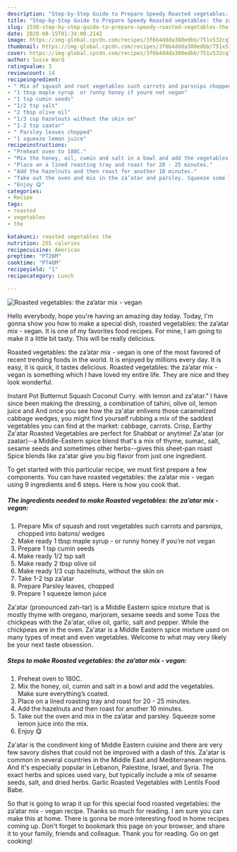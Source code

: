 ```yaml
---
description: "Step-by-Step Guide to Prepare Speedy Roasted vegetables: the za’atar mix - vegan"
title: "Step-by-Step Guide to Prepare Speedy Roasted vegetables: the za’atar mix - vegan"
slug: 1538-step-by-step-guide-to-prepare-speedy-roasted-vegetables-the-zaatar-mix-vegan
date: 2020-08-15T01:34:00.214Z
image: https://img-global.cpcdn.com/recipes/3f6b4ddda380edbb/751x532cq70/roasted-vegetables-the-zaatar-mix-vegan-recipe-main-photo.jpg
thumbnail: https://img-global.cpcdn.com/recipes/3f6b4ddda380edbb/751x532cq70/roasted-vegetables-the-zaatar-mix-vegan-recipe-main-photo.jpg
cover: https://img-global.cpcdn.com/recipes/3f6b4ddda380edbb/751x532cq70/roasted-vegetables-the-zaatar-mix-vegan-recipe-main-photo.jpg
author: Susie Ward
ratingvalue: 3
reviewcount: 14
recipeingredient:
- " Mix of squash and root vegetables such carrots and parsnips chopped into batons wedges"
- "1 tbsp maple syrup  or runny honey if youre not vegan"
- "1 tsp cumin seeds"
- "1/2 tsp salt"
- "2 tbsp olive oil"
- "1/3 cup hazelnuts without the skin on"
- "1-2 tsp zaatar"
- " Parsley leaves chopped"
- "1 squeeze lemon juice"
recipeinstructions:
- "Preheat oven to 180C."
- "Mix the honey, oil, cumin and salt in a bowl and add the vegetables. Make sure everything’s coated."
- "Place on a lined roasting tray and roast for 20 - 25 minutes."
- "Add the hazelnuts and then roast for another 10 minutes."
- "Take out the oven and mix in the za’atar and parsley. Squeeze some lemon juice into the mix."
- "Enjoy 😋"
categories:
- Recipe
tags:
- roasted
- vegetables
- the

katakunci: roasted vegetables the 
nutrition: 255 calories
recipecuisine: American
preptime: "PT26M"
cooktime: "PT46M"
recipeyield: "1"
recipecategory: Lunch

---
```



![Roasted vegetables: the za’atar mix - vegan](https://img-global.cpcdn.com/recipes/3f6b4ddda380edbb/751x532cq70/roasted-vegetables-the-zaatar-mix-vegan-recipe-main-photo.jpg)

Hello everybody, hope you're having an amazing day today. Today, I'm gonna show you how to make a special dish, roasted vegetables: the za’atar mix - vegan. It is one of my favorites food recipes. For mine, I am going to make it a little bit tasty. This will be really delicious.

Roasted vegetables: the za’atar mix - vegan is one of the most favored of recent trending foods in the world. It is enjoyed by millions every day. It is easy, it is quick, it tastes delicious. Roasted vegetables: the za’atar mix - vegan is something which I have loved my entire life. They are nice and they look wonderful.

Instant Pot Butternut Squash Coconut Curry. with lemon and za&#39;atar.&#34; I have since been making the dressing, a combination of tahini, olive oil, lemon juice and And once you see how the za&#39;atar enlivens those caramelized cabbage wedges, you might find yourself rubbing a mix of the saddest vegetables you can find at the market: cabbage, carrots. Crisp, Earthy Za&#39;atar Roasted Vegetables are perfect for Shabbat or anytime! Za&#39;atar (or zaatar)--a Middle-Eastern spice blend that&#39;s a mix of thyme, sumac, salt, sesame seeds and sometimes other herbs--gives this sheet-pan roast Spice blends like za&#39;atar give you big flavor from just one ingredient.


To get started with this particular recipe, we must first prepare a few components. You can have roasted vegetables: the za’atar mix - vegan using 9 ingredients and 6 steps. Here is how you cook that.

<!--inarticleads1-->

##### The ingredients needed to make Roasted vegetables: the za’atar mix - vegan:

1. Prepare  Mix of squash and root vegetables such carrots and parsnips, chopped into batons/ wedges
1. Make ready 1 tbsp maple syrup - or runny honey if you’re not vegan
1. Prepare 1 tsp cumin seeds
1. Make ready 1/2 tsp salt
1. Make ready 2 tbsp olive oil
1. Make ready 1/3 cup hazelnuts, without the skin on
1. Take 1-2 tsp za’atar
1. Prepare  Parsley leaves, chopped
1. Prepare 1 squeeze lemon juice


Za&#39;atar (pronounced zah-tar) is a Middle Eastern spice mixture that is mostly thyme with oregano, marjoram, sesame seeds and some Toss the chickpeas with the Za&#39;atar, olive oil, garlic, salt and pepper. While the chickpeas are in the oven. Za&#39;atar is a Middle Eastern spice mixture used on many types of meat and even vegetables. Welcome to what may very likely be your next taste obsession. 

<!--inarticleads2-->

##### Steps to make Roasted vegetables: the za’atar mix - vegan:

1. Preheat oven to 180C.
1. Mix the honey, oil, cumin and salt in a bowl and add the vegetables. Make sure everything’s coated.
1. Place on a lined roasting tray and roast for 20 - 25 minutes.
1. Add the hazelnuts and then roast for another 10 minutes.
1. Take out the oven and mix in the za’atar and parsley. Squeeze some lemon juice into the mix.
1. Enjoy 😋


Za&#39;atar is the condiment king of Middle Eastern cuisine and there are very few savory dishes that could not be improved with a dash of this. Za&#39;atar is common in several countries in the Middle East and Mediterranean regions. And it&#39;s especially popular in Lebanon, Palestine, Israel, and Syria. The exact herbs and spices used vary, but typically include a mix of sesame seeds, salt, and dried herbs. Garlic Roasted Vegetables with Lentils Food Babe. 

So that is going to wrap it up for this special food roasted vegetables: the za’atar mix - vegan recipe. Thanks so much for reading. I am sure you can make this at home. There is gonna be more interesting food in home recipes coming up. Don't forget to bookmark this page on your browser, and share it to your family, friends and colleague. Thank you for reading. Go on get cooking!
